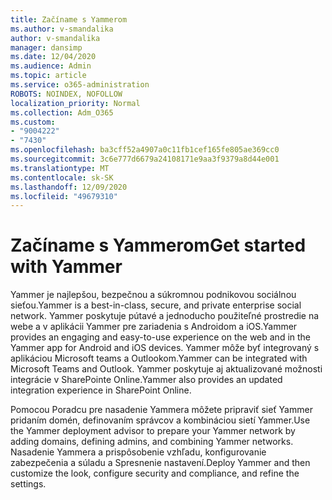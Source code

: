 ```yaml
---
title: Začíname s Yammerom
ms.author: v-smandalika
author: v-smandalika
manager: dansimp
ms.date: 12/04/2020
ms.audience: Admin
ms.topic: article
ms.service: o365-administration
ROBOTS: NOINDEX, NOFOLLOW
localization_priority: Normal
ms.collection: Adm_O365
ms.custom:
- "9004222"
- "7430"
ms.openlocfilehash: ba3cff52a4907a0c11fb1cef165fe805ae369cc0
ms.sourcegitcommit: 3c6e777d6679a24108171e9aa3f9379a8d44e001
ms.translationtype: MT
ms.contentlocale: sk-SK
ms.lasthandoff: 12/09/2020
ms.locfileid: "49679310"
---
```

# <a name="get-started-with-yammer"></a><span data-ttu-id="fe108-102">Začíname s Yammerom</span><span class="sxs-lookup"><span data-stu-id="fe108-102">Get started with Yammer</span></span>

<span data-ttu-id="fe108-103">Yammer je najlepšou, bezpečnou a súkromnou podnikovou sociálnou sieťou.</span><span class="sxs-lookup"><span data-stu-id="fe108-103">Yammer is a best-in-class, secure, and private enterprise social network.</span></span> <span data-ttu-id="fe108-104">Yammer poskytuje pútavé a jednoducho použiteľné prostredie na webe a v aplikácii Yammer pre zariadenia s Androidom a iOS.</span><span class="sxs-lookup"><span data-stu-id="fe108-104">Yammer provides an engaging and easy-to-use experience on the web and in the Yammer app for Android and iOS devices.</span></span> <span data-ttu-id="fe108-105">Yammer môže byť integrovaný s aplikáciou Microsoft teams a Outlookom.</span><span class="sxs-lookup"><span data-stu-id="fe108-105">Yammer can be integrated with Microsoft Teams and Outlook.</span></span> <span data-ttu-id="fe108-106">Yammer poskytuje aj aktualizované možnosti integrácie v SharePointe Online.</span><span class="sxs-lookup"><span data-stu-id="fe108-106">Yammer also provides an updated integration experience in SharePoint Online.</span></span>

<span data-ttu-id="fe108-107">Pomocou Poradcu pre nasadenie Yammera môžete pripraviť sieť Yammer pridaním domén, definovaním správcov a kombináciou sietí Yammer.</span><span class="sxs-lookup"><span data-stu-id="fe108-107">Use the Yammer deployment advisor to prepare your Yammer network by adding domains, defining admins, and combining Yammer networks.</span></span> <span data-ttu-id="fe108-108">Nasadenie Yammera a prispôsobenie vzhľadu, konfigurovanie zabezpečenia a súladu a Spresnenie nastavení.</span><span class="sxs-lookup"><span data-stu-id="fe108-108">Deploy Yammer and then customize the look, configure security and compliance, and refine the settings.</span></span>